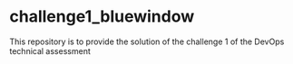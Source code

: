 # challenge1_bluewindow
This repository is to provide the solution of the challenge 1 of the DevOps technical assessment

